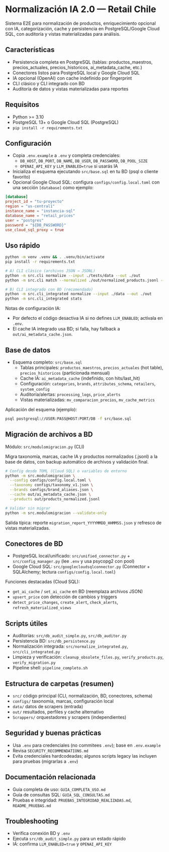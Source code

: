 # Normalización IA 2.0 — Retail Chile

Sistema E2E para normalización de productos, enriquecimiento opcional con IA, categorización, cache y persistencia en PostgreSQL/Google Cloud SQL, con auditoría y vistas materializadas para análisis.

## Características
- Persistencia completa en PostgreSQL (tablas: productos_maestros, precios_actuales, precios_historicos, ai_metadata_cache, etc.)
- Conectores listos para PostgreSQL local y Google Cloud SQL
- IA opcional (OpenAI) con cache indefinido por fingerprint
- CLI clásico y CLI integrado con BD
- Auditoría de datos y vistas materializadas para reportes

## Requisitos
- Python >= 3.10
- PostgreSQL 13+ o Google Cloud SQL (PostgreSQL)
- `pip install -r requirements.txt`

## Configuración
- Copia `.env.example` a `.env` y completa credenciales:
  - `DB_HOST`, `DB_PORT`, `DB_NAME`, `DB_USER`, `DB_PASSWORD`, `DB_POOL_SIZE`
  - `OPENAI_API_KEY` y `LLM_ENABLED=true` si usarás IA
- Inicializa el esquema ejecutando `src/base.sql` en tu BD (psql o cliente favorito)
- Opcional Google Cloud SQL: configura `configs/config.local.toml` con una sección `[database]` como ejemplo:

```toml
[database]
project_id = "tu-proyecto"
region = "us-central1"
instance_name = "instancia-sql"
database_name = "retail_prices"
user = "postgres"
password = "${DB_PASSWORD}"
use_cloud_sql_proxy = true
```

## Uso rápido
```bash
python -m venv .venv && . .venv/bin/activate
pip install -r requirements.txt

# A) CLI clásico (archivos JSON → JSONL)
python -m src.cli normalize --input ./tests/data --out ./out
python -m src.cli match --normalized ./out/normalized_products.jsonl --out ./out

# B) CLI integrado con BD (recomendado)
python -m src.cli_integrated normalize --input ./data --out ./out
python -m src.cli_integrated stats
```

Notas de configuración IA:
- Por defecto el código desactiva IA si no defines `LLM_ENABLED`; actívala en `.env`.
- El cache IA integrado usa BD; si falla, hay fallback a `out/ai_metadata_cache.json`.

## Base de datos
- Esquema completo: `src/base.sql`
  - Tablas principales: `productos_maestros`, `precios_actuales` (hot table), `precios_historicos` (particionada mensual)
  - Cache IA: `ai_metadata_cache` (indefinido, con hits/last_hit)
  - Configuración: `categories`, `brands`, `attributes_schema`, `retailers`, `system_config`
  - Auditoría/alertas: `processing_logs`, `price_alerts`
  - Vistas materializadas: `mv_comparacion_precios`, `mv_cache_metrics`

Aplicación del esquema (ejemplo):
```bash
psql postgresql://USER:PASS@HOST:PORT/DB -f src/base.sql
```

## Migración de archivos a BD
Módulo: `src/modulomigracion.py` (CLI)

Migra taxonomía, marcas, cache IA y productos normalizados (.jsonl) a la base de datos, con backup automático de archivos y validación final.

```bash
# Config desde TOML (Cloud SQL) o variables de entorno
python -m src.modulomigracion \
  --config configs/config.local.toml \
  --taxonomy configs/taxonomy_v1.json \
  --brands configs/brand_aliases.json \
  --cache out/ai_metadata_cache.json \
  --products out/products_normalized.jsonl

# Validar sin migrar
python -m src.modulomigracion --validate-only
```

Salida típica: reporte `migration_report_YYYYMMDD_HHMMSS.json` y refresco de vistas materializadas.

## Conectores de BD
- PostgreSQL local/unificado: `src/unified_connector.py` + `src/config_manager.py` (lee `.env` y usa psycopg2 con pool)
- Google Cloud SQL: `src/googlecloudsqlconnector.py` (Connector + SQLAlchemy; lectura `configs/config.local.toml`)

Funciones destacadas (Cloud SQL):
- `get_ai_cache` / `set_ai_cache` en BD (reemplaza archivos JSON)
- `upsert_price` con detección de cambios y triggers
- `detect_price_changes`, `create_alert`, `check_alerts`, `refresh_materialized_views`

## Scripts útiles
- Auditorías: `src/db_audit_simple.py`, `src/db_auditor.py`
- Persistencia BD: `src/db_persistence.py`
- Normalización integrada: `src/normalize_integrated.py`, `src/cli_integrated.py`
- Limpieza y verificación: `cleanup_obsolete_files.py`, `verify_products.py`, `verify_migration.py`
- Pipeline shell: `pipeline_completo.sh`

## Estructura de carpetas (resumen)
- `src/` código principal (CLI, normalización, BD, conectores, schema)
- `configs/` taxonomía, marcas, configuración local
- `data/` datos de scrapers (entrada)
- `out/` resultados, perfiles y cache alternativo
- `Scrappers/` orquestadores y scrapers (independientes)

## Seguridad y buenas prácticas
- Usa `.env` para credenciales (no commitees `.env`); base en `.env.example`
- Revisa `SECURITY_RECOMMENDATIONS.md`
- Evita credenciales hardcodeadas; algunos scripts legacy las incluyen para pruebas (migrarlas a `.env`)

## Documentación relacionada
- Guía completa de uso: `GUIA_COMPLETA_USO.md`
- Guía de consultas SQL: `GUIA_SQL_CONSULTAS.md`
- Pruebas e integridad: `PRUEBAS_INTEGRIDAD_REALIZADAS.md`, `README_PRUEBAS.md`

## Troubleshooting
- Verifica conexión BD y `.env`
- Ejecuta `src/db_audit_simple.py` para un estado rápido
- IA: confirma `LLM_ENABLED=true` y `OPENAI_API_KEY`
